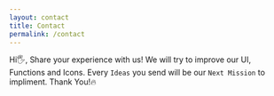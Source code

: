 ```yaml
---
layout: contact
title: Contact
permalink: /contact
---
```

Hi🖐, Share your experience with us! We will try to improve our UI, Functions and Icons. Every `Ideas` you send will be our `Next Mission` to impliment. Thank You!🔥
